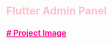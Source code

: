 
<h1 style="color: pink;">Flutter Admin Panel</h1>
<h2 style="text-decoration: underline; color: deeppink;"># Project Image</h2>





